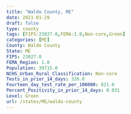 ```yaml
---
title: "Waldo County, ME"
date: 2021-01-29
draft: false
type: county
tags: [FIPS:23027.0,FEMA:1.0,Non-core,Green]
categories: [ME]
County: Waldo County
State: ME
FIPS: 23027.0
FEMA_Region: 1.0
Population: 39715.0
NCHS_Urban_Rural_Classification: Non-core
Tests_in_prior_14_days: 326.0
Fourteen_day_test_rate_per_100000: 821.0
Percent_Positivity_in_prior_14_days: 0.031
Level: Green
url: /states/ME/waldo-county
---
```



